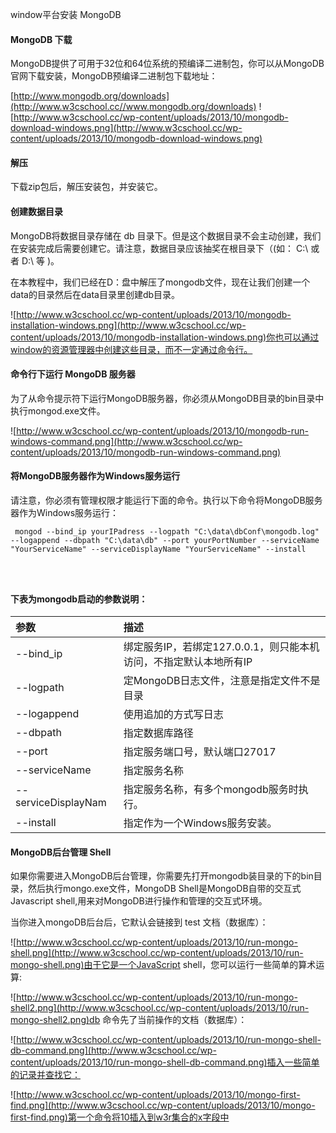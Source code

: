  window平台安装 MongoDB 




#### MongoDB 下载

 MongoDB提供了可用于32位和64位系统的预编译二进制包，你可以从MongoDB官网下载安装，MongoDB预编译二进制包下载地址：


[http://www.mongodb.org/downloads](http://www.w3cschool.cc//www.mongodb.org/downloads) ![http://www.w3cschool.cc/wp-content/uploads/2013/10/mongodb-download-windows.png](http://www.w3cschool.cc/wp-content/uploads/2013/10/mongodb-download-windows.png)



#### 解压

 下载zip包后，解压安装包，并安装它。

 

#### 创建数据目录



 MongoDB将数据目录存储在 db 目录下。但是这个数据目录不会主动创建，我们在安装完成后需要创建它。请注意，数据目录应该抽奖在根目录下（(如： C:\ 或者 D:\ 等 )。

 在本教程中，我们已经在D：盘中解压了mongodb文件，现在让我们创建一个data的目录然后在data目录里创建db目录。

 ![http://www.w3cschool.cc/wp-content/uploads/2013/10/mongodb-installation-windows.png](http://www.w3cschool.cc/wp-content/uploads/2013/10/mongodb-installation-windows.png)你也可以通过window的资源管理器中创建这些目录，而不一定通过命令行。

 



#### 命令行下运行 MongoDB 服务器

 为了从命令提示符下运行MongoDB服务器，你必须从MongoDB目录的bin目录中执行mongod.exe文件。

 ![http://www.w3cschool.cc/wp-content/uploads/2013/10/mongodb-run-windows-command.png](http://www.w3cschool.cc/wp-content/uploads/2013/10/mongodb-run-windows-command.png)



#### 将MongoDB服务器作为Windows服务运行

 请注意，你必须有管理权限才能运行下面的命令。执行以下命令将MongoDB服务器作为Windows服务运行：

 
```
 mongod --bind_ip yourIPadress --logpath "C:\data\dbConf\mongodb.log" --logappend --dbpath "C:\data\db" --port yourPortNumber --serviceName "YourServiceName" --serviceDisplayName "YourServiceName" --install

 


```
 

#### 下表为mongodb启动的参数说明：



 

|参数|描述|
|:--|:--|
|--bind_ip|绑定服务IP，若绑定127.0.0.1，则只能本机访问，不指定默认本地所有IP|
|--logpath|定MongoDB日志文件，注意是指定文件不是目录|
|--logappend|使用追加的方式写日志|
|--dbpath|指定数据库路径|
|--port|指定服务端口号，默认端口27017|
|--serviceName|指定服务名称|
|--serviceDisplayNam|指定服务名称，有多个mongodb服务时执行。|
|--install|指定作为一个Windows服务安装。|





#### MongoDB后台管理 Shell

 如果你需要进入MongoDB后台管理，你需要先打开mongodb装目录的下的bin目录，然后执行mongo.exe文件，MongoDB Shell是MongoDB自带的交互式Javascript shell,用来对MongoDB进行操作和管理的交互式环境。

 当你进入mongoDB后台后，它默认会链接到 test 文档（数据库）：

 ![http://www.w3cschool.cc/wp-content/uploads/2013/10/run-mongo-shell.png](http://www.w3cschool.cc/wp-content/uploads/2013/10/run-mongo-shell.png)由于它是一个JavaScript shell，您可以运行一些简单的算术运算:

 ![http://www.w3cschool.cc/wp-content/uploads/2013/10/run-mongo-shell2.png](http://www.w3cschool.cc/wp-content/uploads/2013/10/run-mongo-shell2.png)db 命令先了当前操作的文档（数据库）：

 ![http://www.w3cschool.cc/wp-content/uploads/2013/10/run-mongo-shell-db-command.png](http://www.w3cschool.cc/wp-content/uploads/2013/10/run-mongo-shell-db-command.png)插入一些简单的记录并查找它：

 ![http://www.w3cschool.cc/wp-content/uploads/2013/10/mongo-first-find.png](http://www.w3cschool.cc/wp-content/uploads/2013/10/mongo-first-find.png)第一个命令将10插入到w3r集合的x字段中

 

